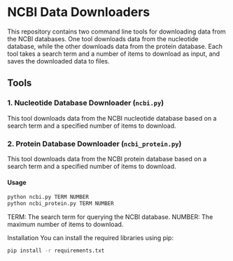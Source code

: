 # NCBI Data Downloaders

This repository contains two command line tools for downloading data from the NCBI databases. One tool downloads data from the nucleotide database, while the other downloads data from the protein database. Each tool takes a search term and a number of items to download as input, and saves the downloaded data to files.

## Tools

### 1. Nucleotide Database Downloader (`ncbi.py`)

This tool downloads data from the NCBI nucleotide database based on a search term and a specified number of items to download.

### 2. Protein Database Downloader (`ncbi_protein.py`)
This tool downloads data from the NCBI protein database based on a search term and a specified number of items to download. 

#### Usage

```sh
python ncbi.py TERM NUMBER
python ncbi_protein.py TERM NUMBER
```

TERM: The search term for querying the NCBI database.
NUMBER: The maximum number of items to download.

Installation
You can install the required libraries using pip:

```sh
pip install -r requirements.txt
```
